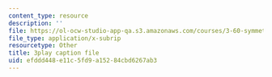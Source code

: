 ```yaml
---
content_type: resource
description: ''
file: https://ol-ocw-studio-app-qa.s3.amazonaws.com/courses/3-60-symmetry-structure-and-tensor-properties-of-materials-fall-2005/efddd448e11c5fd9a15284cbd6267ab3_GvtsFAxn-H8.vtt
file_type: application/x-subrip
resourcetype: Other
title: 3play caption file
uid: efddd448-e11c-5fd9-a152-84cbd6267ab3
---
```

